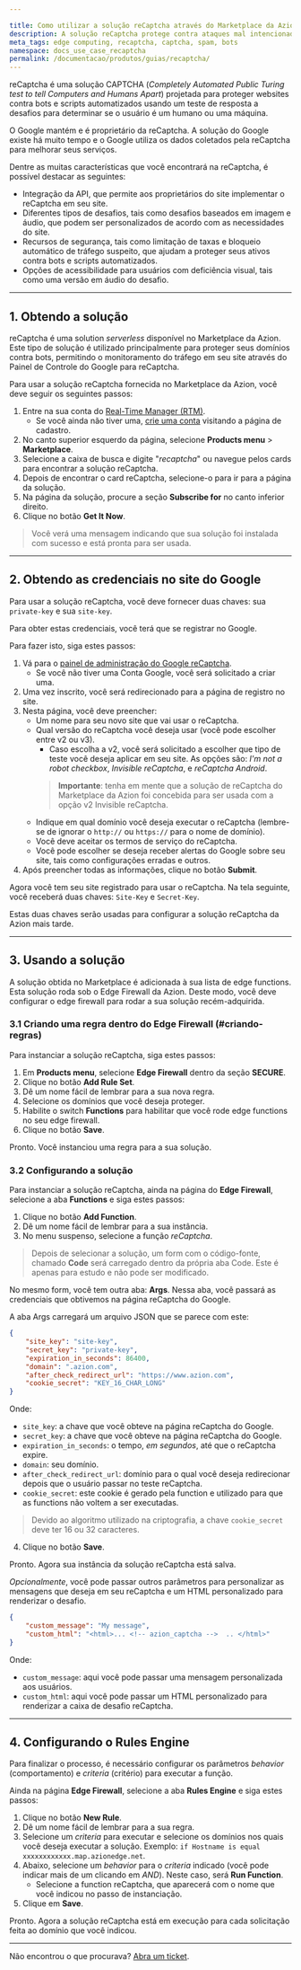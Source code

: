 ```yaml
---

title: Como utilizar a solução reCaptcha através do Marketplace da Azion
description: A solução reCaptcha protege contra ataques mal intencionados de bots, SPAM e outros.
meta_tags: edge computing, recaptcha, captcha, spam, bots
namespace: docs_use_case_recaptcha
permalink: /documentacao/produtos/guias/recaptcha/
---
```


reCaptcha é uma solução CAPTCHA (*Completely Automated Public Turing test to tell Computers and Humans Apart*) projetada para proteger websites contra bots e scripts automatizados usando um teste de resposta a desafios para determinar se o usuário é um humano ou uma máquina.

O Google mantém e é proprietário da reCaptcha. A solução do Google existe há muito tempo e o Google utiliza os dados coletados pela reCaptcha para melhorar seus serviços.

Dentre as muitas características que você encontrará na reCaptcha, é possível destacar as seguintes:

- Integração da API, que permite aos proprietários do site implementar o reCaptcha em seu site.
- Diferentes tipos de desafios, tais como desafios baseados em imagem e áudio, que podem ser personalizados de acordo com as necessidades do site.
- Recursos de segurança, tais como limitação de taxas e bloqueio automático de tráfego suspeito, que ajudam a proteger seus ativos contra bots e scripts automatizados.
- Opções de acessibilidade para usuários com deficiência visual, tais como uma versão em áudio do desafio.

---

## 1. Obtendo a solução

reCaptcha é uma solution *serverless* disponível no Marketplace da Azion. Este tipo de solução é utilizado principalmente para proteger seus domínios contra bots, permitindo o monitoramento do tráfego em seu site através do Painel de Controle do Google para reCaptcha.

Para usar a solução reCaptcha fornecida no Marketplace da Azion, você deve seguir os seguintes passos:

1. Entre na sua conta do [Real-Time Manager (RTM)](https://manager.azion.com/).
    - Se você ainda não tiver uma, [crie uma conta](https://manager.azion.com/signup/) visitando a página de cadastro.
2. No canto superior esquerdo da página, selecione **Products menu** > **Marketplace**.
3. Selecione a caixa de busca e digite "*recaptcha*" ou navegue pelos cards para encontrar a solução reCaptcha.
4. Depois de encontrar o card reCaptcha, selecione-o para ir para a página da solução.
5. Na página da solução, procure a seção **Subscribe for** no canto inferior direito.
6. Clique no botão **Get It Now**.

> Você verá uma mensagem indicando que sua solução foi instalada com sucesso e está pronta para ser usada.

---

## 2. Obtendo as credenciais no site do Google

Para usar a solução reCaptcha, você deve fornecer duas chaves: sua `private-key` e sua `site-key`. 

Para obter estas credenciais, você terá que se registrar no Google. 

Para fazer isto, siga estes passos:

1. Vá para o [painel de administração do Google reCaptcha](https://developers.google.com/recaptcha).
    - Se você não tiver uma Conta Google, você será solicitado a criar uma.
2. Uma vez inscrito, você será redirecionado para a página de registro no site.
3. Nesta página, você deve preencher:
    - Um nome para seu novo site que vai usar o reCaptcha.
    - Qual versão do reCaptcha você deseja usar (você pode escolher entre v2 ou v3).
        - Caso escolha a v2, você será solicitado a escolher que tipo de teste você deseja aplicar em seu site. As opções são: *I'm not a robot checkbox*, *Invisible reCaptcha*, e *reCaptcha Android*.
        > **Importante**: tenha em mente que a solução de reCaptcha do Marketplace da Azion foi concebida para ser usada com a opção v2 Invisible reCaptcha.
    - Indique em qual domínio você deseja executar o reCaptcha (lembre-se de ignorar o `http://` ou `https://` para o nome de domínio).
    - Você deve aceitar os termos de serviço do reCaptcha.
    - Você pode escolher se deseja receber alertas do Google sobre seu site, tais como configurações erradas e outros.
4. Após preencher todas as informações, clique no botão **Submit**.

Agora você tem seu site registrado para usar o reCaptcha. Na tela seguinte, você receberá duas chaves: `Site-Key` e `Secret-Key`.

Estas duas chaves serão usadas para configurar a solução reCaptcha da Azion mais tarde.

---

## 3. Usando a solução

A solução obtida no Marketplace é adicionada à sua lista de edge functions. Esta solução roda sob o Edge Firewall da Azion. Deste modo, você deve configurar o edge firewall para rodar a sua solução recém-adquirida.

### 3.1 Criando uma regra dentro do Edge Firewall (#criando-regras)

Para instanciar a solução reCaptcha, siga estes passos:

1. Em **Products menu**, selecione **Edge Firewall** dentro da seção **SECURE**.
2. Clique no botão **Add Rule Set**.
3. Dê um nome fácil de lembrar para a sua nova regra.
4. Selecione os domínios que você deseja proteger.
5. Habilite o switch **Functions** para habilitar que você rode edge functions no seu edge firewall.
6. Clique no botão **Save**.

Pronto. Você instanciou uma regra para a sua solução.

### 3.2 Configurando a solução

Para instanciar a solução reCaptcha, ainda na página do **Edge Firewall**, selecione a aba **Functions** e siga estes passos:

1. Clique no botão **Add Function**.
2. Dê um nome fácil de lembrar para a sua instância.
3. No menu suspenso, selecione a função *reCaptcha*.

> Depois de selecionar a solução, um form com o código-fonte, chamado **Code** será carregado dentro da própria aba Code. Este é apenas para estudo e não pode ser modificado.

No mesmo form, você tem outra aba: **Args**. Nessa aba, você passará as credenciais que obtivemos na página reCaptcha do Google.

A aba Args carregará um arquivo JSON que se parece com este:

```json
{
    "site_key": "site-key",
    "secret_key": "private-key",
    "expiration_in_seconds": 86400,
    "domain": ".azion.com",
    "after_check_redirect_url": "https://www.azion.com",
    "cookie_secret": "KEY_16_CHAR_LONG"
}
```
Onde:
- `site_key`: a chave que você obteve na página reCaptcha do Google.
- `secret_key`: a chave que você obteve na página reCaptcha do Google.
- `expiration_in_seconds`: o tempo, *em segundos*, até que o reCaptcha expire.
- `domain`: seu domínio.
- `after_check_redirect_url`: domínio para o qual você deseja redirecionar depois que o usuário passar no teste reCaptcha.
- `cookie_secret`: este cookie é gerado pela function e utilizado para que as functions não voltem a ser executadas. 

> Devido ao algoritmo utilizado na criptografia, a chave `cookie_secret` deve ter 16 ou 32 caracteres.

4. Clique no botão **Save**.

Pronto. Agora sua instância da solução reCaptcha está salva.

*Opcionalmente*, você pode passar outros parâmetros para personalizar as mensagens que deseja em seu reCaptcha e um HTML personalizado para renderizar o desafio.

```json
{
    "custom_message": "My message",
    "custom_html": "<html>... <!-- azion_captcha -->  .. </html>"
}
```

Onde:
- `custom_message`: aqui você pode passar uma mensagem personalizada aos usuários.
- `custom_html`: aqui você pode passar um HTML personalizado para renderizar a caixa de desafio reCaptcha.

---

## 4. Configurando o Rules Engine

Para finalizar o processo, é necessário configurar os parâmetros *behavior* (comportamento) e *criteria* (critério) para executar a função.

Ainda na página **Edge Firewall**, selecione a aba **Rules Engine** e siga estes passos:

1. Clique no botão **New Rule**.
2. Dê um nome fácil de lembrar para a sua regra.
3. Selecione um *criteria* para executar e selecione os domínios nos quais você deseja executar a solução. Exemplo: `if Hostname is equal xxxxxxxxxxxx.map.azionedge.net`.
4. Abaixo, selecione um *behavior* para o *criteria* indicado (você pode indicar mais de um clicando em *AND*). Neste caso, será **Run Function**.
    - Selecione a function reCaptcha, que aparecerá com o nome que você indicou no passo de instanciação.
5. Clique em **Save**.

Pronto. Agora a solução reCaptcha está em execução para cada solicitação feita ao domínio que você indicou.

---

Não encontrou o que procurava? [Abra um ticket](https://tickets.azion.com/pt-BR/support/login/).
